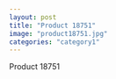 ```yaml
---
layout: post
title: "Product 18751"
image: "product18751.jpg"
categories: "category1"
---
```

Product 18751
